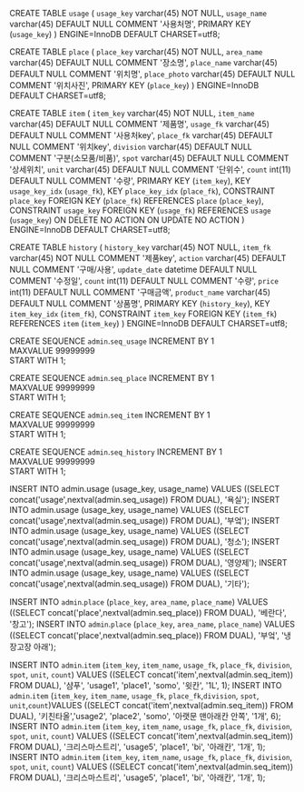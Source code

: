 CREATE TABLE `usage` (
  `usage_key` varchar(45) NOT NULL,
  `usage_name` varchar(45) DEFAULT NULL COMMENT '사용처명',
  PRIMARY KEY (`usage_key`)
) ENGINE=InnoDB DEFAULT CHARSET=utf8;

CREATE TABLE `place` (
  `place_key` varchar(45) NOT NULL,
  `area_name` varchar(45) DEFAULT NULL COMMENT '장소명',
  `place_name` varchar(45) DEFAULT NULL COMMENT '위치명',
  `place_photo` varchar(45) DEFAULT NULL COMMENT '위치사진',
  PRIMARY KEY (`place_key`)
) ENGINE=InnoDB DEFAULT CHARSET=utf8;

CREATE TABLE `item` (
  `item_key` varchar(45) NOT NULL,
  `item_name` varchar(45) DEFAULT NULL COMMENT '제품명',
  `usage_fk` varchar(45) DEFAULT NULL COMMENT '사용처key',
  `place_fk` varchar(45) DEFAULT NULL COMMENT '위치key',
  `division` varchar(45) DEFAULT NULL COMMENT '구분(소모품/비품)',
  `spot` varchar(45) DEFAULT NULL COMMENT '상세위치',
  `unit` varchar(45) DEFAULT NULL COMMENT '단위수',
  `count` int(11) DEFAULT NULL COMMENT '수량',
  PRIMARY KEY (`item_key`),
  KEY `usage_key_idx` (`usage_fk`),
  KEY `place_key_idx` (`place_fk`),
  CONSTRAINT `place_key` FOREIGN KEY (`place_fk`) REFERENCES `place` (`place_key`),
  CONSTRAINT `usage_key` FOREIGN KEY (`usage_fk`) REFERENCES `usage` (`usage_key`) ON DELETE NO ACTION ON UPDATE NO ACTION
) ENGINE=InnoDB DEFAULT CHARSET=utf8;

CREATE TABLE `history` (
  `history_key` varchar(45) NOT NULL,
  `item_fk` varchar(45) NOT NULL COMMENT '제품key',
  `action` varchar(45) DEFAULT NULL COMMENT '구매/사용',
  `update_date` datetime DEFAULT NULL COMMENT '수정일',
  `count` int(11) DEFAULT NULL COMMENT '수량',
  `price` int(11) DEFAULT NULL COMMENT '구매금액',
  `product_name` varchar(45) DEFAULT NULL COMMENT '상품명',
  PRIMARY KEY (`history_key`),
  KEY `item_key_idx` (`item_fk`),
  CONSTRAINT `item_key` FOREIGN KEY (`item_fk`) REFERENCES `item` (`item_key`)
) ENGINE=InnoDB DEFAULT CHARSET=utf8;

CREATE SEQUENCE `admin`.`seq_usage`
INCREMENT BY 1                
MAXVALUE 99999999   
START WITH 1;  

CREATE SEQUENCE `admin`.`seq_place`
INCREMENT BY 1                
MAXVALUE 99999999   
START WITH 1;  

CREATE SEQUENCE `admin`.`seq_item`
INCREMENT BY 1                
MAXVALUE 99999999   
START WITH 1;  

CREATE SEQUENCE `admin`.`seq_history`
INCREMENT BY 1                
MAXVALUE 99999999   
START WITH 1;  

INSERT INTO admin.usage (usage_key, usage_name) VALUES ((SELECT concat('usage',nextval(admin.seq_usage)) FROM DUAL), '욕실');
INSERT INTO admin.usage (usage_key, usage_name) VALUES ((SELECT concat('usage',nextval(admin.seq_usage)) FROM DUAL), '부엌');
INSERT INTO admin.usage (usage_key, usage_name) VALUES ((SELECT concat('usage',nextval(admin.seq_usage)) FROM DUAL), '청소');
INSERT INTO admin.usage (usage_key, usage_name) VALUES ((SELECT concat('usage',nextval(admin.seq_usage)) FROM DUAL), '영양제');
INSERT INTO admin.usage (usage_key, usage_name) VALUES ((SELECT concat('usage',nextval(admin.seq_usage)) FROM DUAL), '기타');

INSERT INTO `admin`.`place` (`place_key`, `area_name`, `place_name`) VALUES ((SELECT concat('place',nextval(admin.seq_place)) FROM DUAL), '베란다', '창고');
INSERT INTO `admin`.`place` (`place_key`, `area_name`, `place_name`) VALUES ((SELECT concat('place',nextval(admin.seq_place)) FROM DUAL), '부엌', '냉장고장 아래');

INSERT INTO `admin`.`item` (`item_key`, `item_name`, `usage_fk`, `place_fk`, `division`, `spot`, `unit`, `count`) VALUES ((SELECT concat('item',nextval(admin.seq_item)) FROM DUAL), '샴푸', 'usage1', 'place1', 'somo', '윗칸', '1L', 1); 
INSERT INTO `admin`.`item` (`item_key`, `item_name`, `usage_fk`, `place_fk`,`division`, `spot`, `unit`,`count`)VALUES ((SELECT concat('item',nextval(admin.seq_item)) FROM DUAL), '키친타올','usage2', 'place2', 'somo', '아랫문 맨아래칸 안쪽', '1개', 6);  INSERT INTO `admin`.`item` (`item_key`, `item_name`, `usage_fk`, `place_fk`, `division`, `spot`, `unit`, `count`) VALUES ((SELECT concat('item',nextval(admin.seq_item)) FROM DUAL), '크리스마스트리', 'usage5', 'place1', 'bi', '아래칸', '1개', 1);
INSERT INTO `admin`.`item` (`item_key`, `item_name`, `usage_fk`, `place_fk`, `division`, `spot`, `unit`, `count`) VALUES ((SELECT concat('item',nextval(admin.seq_item)) FROM DUAL), '크리스마스트리', 'usage5', 'place1', 'bi', '아래칸', '1개', 1);

